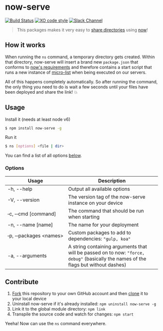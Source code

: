 # now-serve

[![Build Status](https://travis-ci.org/zeit/now-serve.svg?branch=master)](https://travis-ci.org/zeit/now-serve)
[![XO code style](https://img.shields.io/badge/code_style-XO-5ed9c7.svg)](https://github.com/sindresorhus/xo)
[![Slack Channel](https://zeit-slackin.now.sh/badge.svg)](https://zeit.chat/)

> This packages makes it very easy to [share directories](https://zeit.co/blog/serve-it-now) using [now](https://zeit.co/now)!

## How it works

When running the `ns` command, a temporary directory gets created. Within that directory, now-serve will insert a brand new `package.json` that conforms to [now's requirements](https://zeit.co/now#get-started) and therefore contains a start script that runs a new instance of [micro-list](https://github.com/zeit/micro-list) when being executed on our servers.

All of this happens completely automatically. So after running the command, the only thing you need to do is wait a few seconds until your files have been deployed and share the link! :boom:

## Usage

Install it (needs at least node v6)

```bash
$ npm install now-serve -g
```

Run it

```bash
$ ns [options] <file | dir>
```

You can find a list of all options [below](#options).

### Options

| Usage                          | Description |
| ------------------------------ | ----------- |
| -h, --help                     | Output all available options |
| -V, --version                  | The version tag of the now-serve instance on your device |
| &#8209;c,&nbsp;&#8209;&#8209;cmd&nbsp;[command]            | The command that should be run when starting |
| -n, --name [name]              | The name for your deployment |
| &#8209;p,&nbsp;&#8209;&#8209;packages&nbsp;&#60;names&#62; | Custom packages to add to dependencies: `"gulp, koa"` |
| -a, --arguments <handles>      | A string containing arguments that will be passed on to now: `"force, debug"` (basically the names of the flags but without dashes) |

## Contribute

1. [Fork](https://help.github.com/articles/fork-a-repo/) this repository to your own GitHub account and then [clone](https://help.github.com/articles/cloning-a-repository/) it to your local device
2. Uninstall now-serve if it's already installed: `npm uninstall now-serve -g`
3. Link it to the global module directory: `npm link`
4. Transpile the source code and watch for changes: `npm start`

Yeeha! Now can use the `ns` command everywhere.
